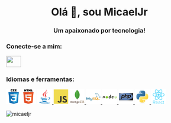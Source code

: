 <h1 align = "center"> Olá 👋, sou MicaelJr </h1>
<h3 align = "center"> Um apaixonado por tecnologia!  </h3>

<h3 align = "left"> Conecte-se a mim: </h3>
<p align = "left">
<a href="https://linkedin.com/in/micael-júnio-2751a615b"target="blank"> <img align = "center"src="https://raw.githubusercontent.com/rahuldkjain/github-profile-readme-generator/master/src/images/icons/Social/linked-in-alt.svg"alt =""height ="30"width ="40"/></a>
</p>

<h3 align ="left"> Idiomas e ferramentas: </h3>
<p align = "left"> <a href="https://www.w3schools.com/css/"target="_blank"> <img src="https://raw.githubusercontent.com/devicons/devicon/master/icons/css3/css3-original-wordmark.svg"alt ="css3"width ="40"height ="40"/></a><a href="https://www.w3.org/html/"target="_blank"><img src="https://raw.githubusercontent.com/devicons/devicon/master/icons/html5/html5-original-wordmark.svg"alt ="html5"width = "40" height = "40" /></a> <a href="https://www.java.com" target="_blank"> <img src = "https://raw.githubusercontent.com/devicons/devicon/master/icons/java/java-original.svg "alt=" java "width ="40"height ="40"/></a><a href =" https://desenvolvedor.mozilla.org/en-US/docs/Web/JavaScript"target ="_blank"> <img src ="https://raw.githubusercontent.com/devicons/devicon/master/icons/javascript/javascript-original.svg "alt ="javascript"width ="40"height ="40"/></a> <a href="https://www.mongodb.com/ "target="_blank"><img src ="https://raw.githubusercontent.com/devicons/devicon/master/icons/mongodb/mongodb-original-wordmark.svg "alt ="mongodb"width ="40"height ="40"/> </a> <a href = "https://www.mysql.com/"target="_blank"> <img src ="https://raw.githubusercontent.com/devicons/devicon/master/icons/mysql/mysql-original-wordmark.svg"alt =" mysql "width ="40"height ="40"/> </a> <a href="https://nodejs.org" target="_blank"> <img src ="https://raw.githubusercontent.com/devicons/devicon/master/icons/nodejs/nodejs-original-wordmark.svg"alt ="nodejs"width ="40"height ="40"/> </a> <a href = "https://www.php.net" target = "_blank"> <img src = "https://raw.githubusercontent.com/devicons/devicon/master/icons/php/php-original.svg" alt = "php" width = "40"height = "40" /> </a> <a href="https://www.python.org" target="_blank"> <img src = "https://raw.githubusercontent.com/devicons/devicon/master/icons/python/python-original.svg"alt ="python"width ="40"height ="40"/> </a> <a href =" https://reactjs.org/ "target="_blank"> <img src ="https://raw.githubusercontent.com/devicons/devicon/master/icons/react/react-original-wordmark.svg" alt = "react" width = "40" height = "40"/> </a> </p>

<p> <img align = "center" src = "https://github-readme-stats.vercel.app/api/top-langs?username=micaeljr&show_icons=true&locale=en&layout=compact" alt = "micaeljr" /> </p>
